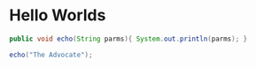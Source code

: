# Hello Worlds
```java
public void echo(String parms){ System.out.println(parms); }

echo("The Advocate");
```

